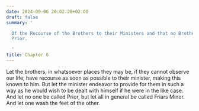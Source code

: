 ```yaml
---
date: 2024-09-06 20:02:28+02:00
draft: false
summary: '

  Of the Recourse of the Brothers to their Ministers and that no Brother may be called
  Prior.

  '
title: Chapter 6
---
```






Let the brothers, in whatsoever places they may be, if they cannot observe our life, have recourse as soon as possible to their minister, making this known to him. But let the minister endeavor to provide for them in such a way as he would wish to be dealt with himself if he were in the like case. And let no one be called Prior, but let all in general be called Friars Minor. And let one wash the feet of the other.

